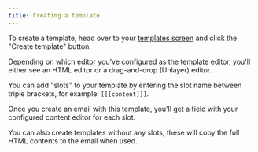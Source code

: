 ```yaml
---
title: Creating a template
---
```


To create a template, head over to your [templates screen](/templates) and click the "Create template" button.

Depending on which [editor](/settings/editor) you've configured as the template editor, you'll either see an HTML editor or a drag-and-drop (Unlayer) editor.

You can add "slots" to your template by entering the slot name between triple brackets, for example: `[[[content]]]`.

Once you create an email with this template, you'll get a field with your configured content editor for each slot.

<!-- @todo: Screenshot -->

You can also create templates without any slots, these will copy the full HTML contents to the email when used.
